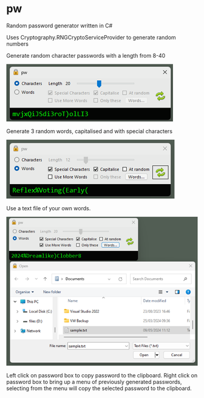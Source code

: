 # pw
Random password generator written in C#

Uses Cryptography.RNGCryptoServiceProvider to generate random numbers

Generate random character passwords with a length from 8-40

![Random Characters](images/pw1.png)

Generate 3 random words, capitalised and with special characters 

![3 Words](images/pw2.png)

Use a text file of your own words. 

![Use your own words](images/pw3.png)

Left click on password box to copy password to the clipboard.
Right click on password box to bring up a menu of previously generated passwords, selecting from the menu will copy the selected password to the clipboard.
